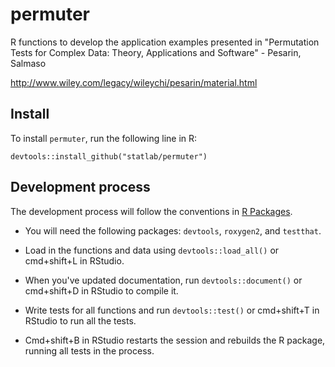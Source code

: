 # permuter

R functions to develop the application examples presented in "Permutation Tests
for Complex Data: Theory, Applications and Software" - Pesarin, Salmaso

http://www.wiley.com/legacy/wileychi/pesarin/material.html

## Install
To install `permuter`, run the following line in R:

```
devtools::install_github("statlab/permuter")
```

## Development process

The development process will follow the conventions in [R Packages](http://r-pkgs.had.co.nz).


* You will need the following packages: `devtools`, `roxygen2`, and `testthat`.

* Load in the functions and data using `devtools::load_all()` or cmd+shift+L in RStudio.

* When you've updated documentation, run `devtools::document()` or cmd+shift+D in RStudio to compile it.

* Write tests for all functions and run `devtools::test()` or cmd+shift+T in RStudio to run all the tests.

* Cmd+shift+B in RStudio restarts the session and rebuilds the R package, running all tests in the process.


